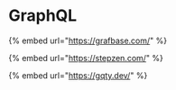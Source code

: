 # GraphQL

{% embed url="https://grafbase.com/" %}

{% embed url="https://stepzen.com/" %}

{% embed url="https://gqty.dev/" %}

